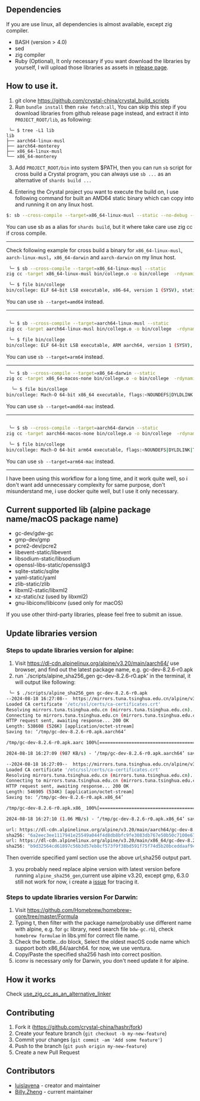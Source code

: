 ## Dependencies

If you are use linux, all dependencies is almost available, except zig compiler.

- BASH (version > 4.0)
- sed
- zig compiler
- Ruby (Optional), It only necessary if you want download the libraries by yourself, I will upload those libraries as assets in [release page](https://github.com/crystal-china/crystal_build_scripts/releases).

## How to use it.

1.  git clone https://github.com/crystal-china/crystal_build_scripts
2.  Run `bundle install` then `rake fetch:all`, You can skip this step if you download libraries from github release page instead, and extract it into `PROJECT_ROOT/lib`, as following:

```
 ╰─ $ tree -L1 lib
lib
├── aarch64-linux-musl
├── aarch64-monterey
├── x86_64-linux-musl
└── x86_64-monterey
```

3. Add `PROJECT_ROOT/bin` into system $PATH, then you can run `sb` script for cross build a Crystal program, you can always use `sb ...` as an alternative of `shards build ...`

4. Entering the Crystal project you want to execute the build on, I use following command for built an AMD64 static binary which can copy into and running it on any linux host.

```sh
$: sb --cross-compile --target=x86_64-linux-musl --static --no-debug --link-flags=-s --release
```

You can use sb as a alias for `shards build`, but it where take care use zig cc if cross compile.

----------------

Check following example for cross build a binary for `x86_64-linux-musl`, `aarch-linux-musl`，`x86_64-darwin` and `aarch-darwin` on my linux host.

```sh
 ╰─ $ sb --cross-compile --target=x86_64-linux-musl --static
zig cc -target x86_64-linux-musl bin/college.o -o bin/college  -rdynamic -static -L/home/zw963/Crystal/crystal-china/crystal_build_scripts/lib/x86_64-linux-musl -lgmp -lyaml -lz `command -v pkg-config > /dev/null && pkg-config --libs --silence-errors libssl || printf %s '-lssl -lcrypto'` `command -v pkg-config > /dev/null && pkg-config --libs --silence-errors libcrypto || printf %s '-lcrypto'` -lpcre2-8 -lgc -lpthread -ldl -levent -lunwind

 ╰─ $ file bin/college
bin/college: ELF 64-bit LSB executable, x86-64, version 1 (SYSV), static-pie linked, with debug_info, not stripped
```

You can use `sb --target=amd64` instead.

-------------

```sh

 ╰─ $ sb --cross-compile --target=aarch64-linux-musl --static
zig cc -target aarch64-linux-musl bin/college.o -o bin/college  -rdynamic -static -L/home/zw963/Crystal/crystal-china/crystal_build_scripts/lib/aarch64-linux-musl -lgmp -lyaml -lz `command -v pkg-config > /dev/null && pkg-config --libs --silence-errors libssl || printf %s '-lssl -lcrypto'` `command -v pkg-config > /dev/null && pkg-config --libs --silence-errors libcrypto || printf %s '-lcrypto'` -lpcre2-8 -lgc -lpthread -ldl -levent -lunwind

 ╰─ $ file bin/college
bin/college: ELF 64-bit LSB executable, ARM aarch64, version 1 (SYSV), static-pie linked, with debug_info, not stripped
```

You can use `sb --target=arm64` instead.

-------------

```sh
 ╰─ $ sb --cross-compile --target=x86_64-darwin --static
zig cc -target x86_64-macos-none bin/college.o -o bin/college  -rdynamic -static -L/home/zw963/Crystal/crystal-china/crystal_build_scripts/lib/x86_64-monterey -lgmp -lyaml -lz `command -v pkg-config > /dev/null && pkg-config --libs --silence-errors libssl || printf %s '-lssl -lcrypto'` `command -v pkg-config > /dev/null && pkg-config --libs --silence-errors libcrypto || printf %s '-lcrypto'` -lpcre2-8 -lgc -lpthread -ldl -levent -liconv -lunwind

  ╰─ $ file bin/college
bin/college: Mach-O 64-bit x86_64 executable, flags:<NOUNDEFS|DYLDLINK|TWOLEVEL|NO_REEXPORTED_DYLIBS|PIE|HAS_TLV_DESCRIPTORS>
```

You can use `sb --target=amd64-mac` instead.

------------

```sh

 ╰─ $ sb --cross-compile --target=aarch64-darwin --static
zig cc -target aarch64-macos-none bin/college.o -o bin/college  -rdynamic -static -L/home/zw963/Crystal/crystal-china/crystal_build_scripts/lib/aarch64-monterey -lgmp -lyaml -lz `command -v pkg-config > /dev/null && pkg-config --libs --silence-errors libssl || printf %s '-lssl -lcrypto'` `command -v pkg-config > /dev/null && pkg-config --libs --silence-errors libcrypto || printf %s '-lcrypto'` -lpcre2-8 -lgc -lpthread -ldl -levent -liconv -lunwind

 ╰─ $ file bin/college
bin/college: Mach-O 64-bit arm64 executable, flags:<NOUNDEFS|DYLDLINK|TWOLEVEL|NO_REEXPORTED_DYLIBS|PIE|HAS_TLV_DESCRIPTORS>
```

You can use `sb --target=arm64-mac` instead.

-----------

 I have been using this workflow for a long time, and it work quite well, so i don't want add unnecessary complexity for same purpose, don't misunderstand me, i use docker quite well, but I use it only necessary.
 
## Current supported lib (alpine package name/macOS package name)

- gc-dev/gdw-gc
- gmp-dev/gmp
- pcre2-dev/pcre2
- libevent-static/libevent
- libsodium-static/libsodium
- openssl-libs-static/openssl@3
- sqlite-static/sqlite
- yaml-static/yaml
- zlib-static/zlib
- libxml2-static/libxml2
- xz-static/xz (used by libxml2)
- gnu-libiconv/libiconv (used only for macOS)

If you use other third-party libraries, please feel free to submit an issue.

## Update libraries version

### Steps to update libraries version for alpine:

1. Visit https://dl-cdn.alpinelinux.org/alpine/v3.20/main/aarch64/ use browser, and find out the latest package name, e.g. gc-dev-8.2.6-r0.apk
2. run `./scripts/alpine_sha256_gen gc-dev-8.2.6-r0.apk' in the terminal, it will output like following:

```sh
 ╰─ $ ./scripts/alpine_sha256_gen gc-dev-8.2.6-r0.apk
--2024-08-18 16:27:08--  https://mirrors.tuna.tsinghua.edu.cn/alpine/v3.20/main/aarch64/gc-dev-8.2.6-r0.apk
Loaded CA certificate '/etc/ssl/certs/ca-certificates.crt'
Resolving mirrors.tuna.tsinghua.edu.cn (mirrors.tuna.tsinghua.edu.cn)... 2402:f000:1:400::2, 101.6.15.130
Connecting to mirrors.tuna.tsinghua.edu.cn (mirrors.tuna.tsinghua.edu.cn)|2402:f000:1:400::2|:443... connected.
HTTP request sent, awaiting response... 200 OK
Length: 538608 (526K) [application/octet-stream]
Saving to: ‘/tmp/gc-dev-8.2.6-r0.apk.aarch64’

/tmp/gc-dev-8.2.6-r0.apk.aarc 100%[===============================================>] 525.98K   987KB/s    in 0.5s

2024-08-18 16:27:09 (987 KB/s) - ‘/tmp/gc-dev-8.2.6-r0.apk.aarch64’ saved [538608/538608]

--2024-08-18 16:27:09--  https://mirrors.tuna.tsinghua.edu.cn/alpine/v3.20/main/x86_64/gc-dev-8.2.6-r0.apk
Loaded CA certificate '/etc/ssl/certs/ca-certificates.crt'
Resolving mirrors.tuna.tsinghua.edu.cn (mirrors.tuna.tsinghua.edu.cn)... 2402:f000:1:400::2, 101.6.15.130
Connecting to mirrors.tuna.tsinghua.edu.cn (mirrors.tuna.tsinghua.edu.cn)|2402:f000:1:400::2|:443... connected.
HTTP request sent, awaiting response... 200 OK
Length: 546905 (534K) [application/octet-stream]
Saving to: ‘/tmp/gc-dev-8.2.6-r0.apk.x86_64’

/tmp/gc-dev-8.2.6-r0.apk.x86_ 100%[===============================================>] 534.09K  1.06MB/s    in 0.5s

2024-08-18 16:27:10 (1.06 MB/s) - ‘/tmp/gc-dev-8.2.6-r0.apk.x86_64’ saved [546905/546905]

url: https://dl-cdn.alpinelinux.org/alpine/v3.20/main/aarch64/gc-dev-8.2.6-r0.apk
sha256: "6a2eec3ee1117941e25549a044f4d8db8bfc9fe3083db767e50b50c7100e6770"
url: https://dl-cdn.alpinelinux.org/alpine/v3.20/main/x86_64/gc-dev-8.2.6-r0.apk
sha256: "b9d32564cd61897c56b3d57eb8cf573f9f38bd591f75f74d5b20bceddaaf94f2"
```

Then override specified yaml section use the above url,sha256 output part.

3. you probably need replace alpine version with latest version before running `alpine_sha256_gen`,current use alpine v3.20, except gmp, 6.3.0 still not work for now, i create a [issue](https://github.com/ziglang/zig/issues/21112) for tracing it.

### Steps to update libraries version For Darwin:

1. Visit https://github.com/Homebrew/homebrew-core/tree/master/Formula
2. Typing t, then filter with the package name(probably use different name with alpine, 
   e.g. for `gc` library, need search file `bdw-gc.rb`), check `homebrew formulae` 
   in libs.yml for correct file name.
3. Check the bottle...do block, Select the oldest macOS code name which support 
   both x86_64/aarch64. for now, we use ventura.
4. Copy/Paste the specified sha256 hash into correct position.
5. iconv is necessary only for Darwin, you don't need update it for alpine.

## How it works

Check [use_zig_cc_as_an_alternative_linker](docs/use_zig_cc_as_an_alternative_linker.md)

## Contributing

1. Fork it (<https://github.com/crystal-china/hashr/fork>)
2. Create your feature branch (`git checkout -b my-new-feature`)
3. Commit your changes (`git commit -am 'Add some feature'`)
4. Push to the branch (`git push origin my-new-feature`)
5. Create a new Pull Request

## Contributors

- [luislavena](https://github.com/luislavena) - creator and maintainer
- [Billy.Zheng](https://github.com/zw963) - current maintainer
